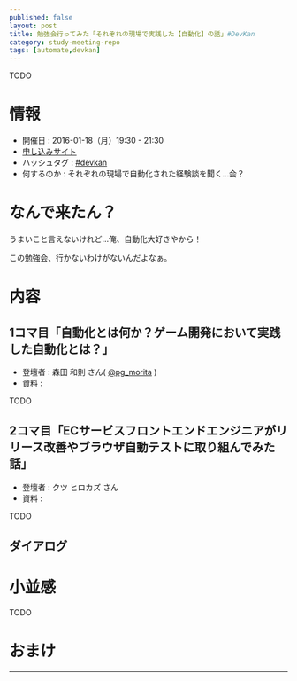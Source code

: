 ```yaml
---
published: false
layout: post
title: 勉強会行ってみた「それぞれの現場で実践した【自動化】の話」#DevKan
category: study-meeting-repo
tags: [automate,devkan]
---
```


TODO

# 情報

+ 開催日 : 2016-01-18（月）19:30 - 21:30
+ [申し込みサイト](https://devlove-kansai.doorkeeper.jp/events/36352)
+ ハッシュタグ : [#devkan](https://twitter.com/search?q=%23devkan)
+ 何するのか : それぞれの現場で自動化された経験談を聞く…会？

# なんで来たん？

うまいこと言えないけれど…俺、自動化大好きやから！

この勉強会、行かないわけがないんだよなぁ。

# 内容

## 1コマ目「自動化とは何か？ゲーム開発において実践した自動化とは？」

+ 登壇者 : 森田 和則 さん( [@pg_morita](https://twitter.com/pg_morita) )
+ 資料 : 

TODO

## 2コマ目「ECサービスフロントエンドエンジニアがリリース改善やブラウザ自動テストに取り組んでみた話」

+ 登壇者 : クツ ヒロカズ さん
+ 資料 : 

TODO

## ダイアログ



# 小並感

TODO

# おまけ


---

